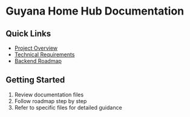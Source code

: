 # Guyana Home Hub Documentation

## Quick Links
- [Project Overview](01_project_overview.md)
- [Technical Requirements](02_technical_requirements.md)
- [Backend Roadmap](03_backend_roadmap.md)

## Getting Started
1. Review documentation files
2. Follow roadmap step by step
3. Refer to specific files for detailed guidance
